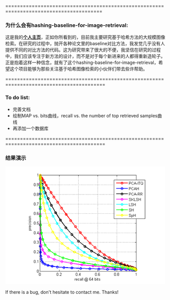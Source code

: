 =======================================================================================
### 为什么会有hashing-baseline-for-image-retrieval:<br/>

这是我的[**个人主页**](http://willard-yuan.github.io/)，正如你所看到的，目前我主要研究基于哈希方法的大规模图像检索。在研究的过程中，抛开各种论文里的baseline对比方法，我发觉几乎没有人提供不同的对比方法的代码。这为研究带来了很大的不便，我坚信在研究的过程中，我们应该专注于新方法的设计，而不是对于每个新进来的人都得重新造轮子。正是抱着这样一种信念，就有了这个hashing-baseline-for-image-retrieval，希望这个项目能够为那些关注基于哈希图像检索的小伙伴们带去些许帮助。

========================================================================================

### To do list:<br/>

- 完善文档
- 绘制MAP vs. bits曲线，recall vs. the number of top retrieved samples曲线
- 再添加一个数据库

========================================================================================
### 结果演示

![image](./plot-result/pr-64bits.png)

If there is a bug, don't hesitate to contact me. Thanks!<br/>
